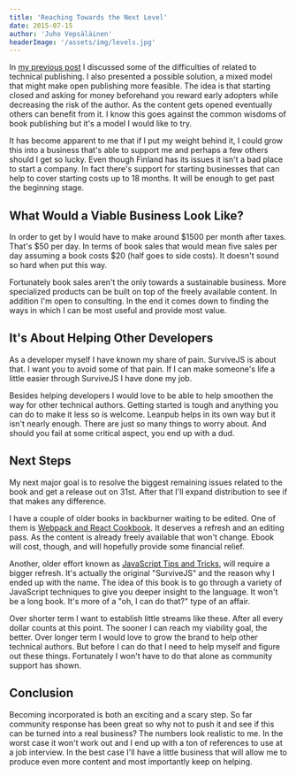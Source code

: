 ```yaml
---
title: 'Reaching Towards the Next Level'
date: 2015-07-15
author: 'Juho Vepsäläinen'
headerImage: '/assets/img/levels.jpg'
---
```

In [my previous post](../balance) I discussed some of the difficulties of related to technical publishing. I also presented a possible solution, a mixed model that might make open publishing more feasible. The idea is that starting closed and asking for money beforehand you reward early adopters while decreasing the risk of the author. As the content gets opened eventually others can benefit from it. I know this goes against the common wisdoms of book publishing but it's a model I would like to try.

It has become apparent to me that if I put my weight behind it, I could grow this into a business that's able to support me and perhaps a few others should I get so lucky. Even though Finland has its issues it isn't a bad place to start a company. In fact there's support for starting businesses that can help to cover starting costs up to 18 months. It will be enough to get past the beginning stage.

## What Would a Viable Business Look Like?

In order to get by I would have to make around $1500 per month after taxes. That's $50 per day. In terms of book sales that would mean five sales per day assuming a book costs $20 (half goes to side costs). It doesn't sound so hard when put this way.

Fortunately book sales aren't the only towards a sustainable business. More specialized products can be built on top of the freely available content. In addition I'm open to consulting. In the end it comes down to finding the ways in which I can be most useful and provide most value.

## It's About Helping Other Developers

As a developer myself I have known my share of pain. SurviveJS is about that. I want you to avoid some of that pain. If I can make someone's life a little easier through SurviveJS I have done my job.

Besides helping developers I would love to be able to help smoothen the way for other technical authors. Getting started is tough and anything you can do to make it less so is welcome. Leanpub helps in its own way but it isn't nearly enough. There are just so many things to worry about. And should you fail at some critical aspect, you end up with a dud.

## Next Steps

My next major goal is to resolve the biggest remaining issues related to the book and get a release out on 31st. After that I'll expand distribution to see if that makes any difference.

I have a couple of older books in backburner waiting to be edited. One of them is [Webpack and React Cookbook](https://christianalfoni.github.io/react-webpack-cookbook/). It deserves a refresh and an editing pass. As the content is already freely available that won't change. Ebook will cost, though, and will hopefully provide some financial relief.

Another, older effort known as [JavaScript Tips and Tricks](https://github.com/survivejs/js_tricks_and_tips), will require a bigger refresh. It's actually the original "SurviveJS" and the reason why I ended up with the name. The idea of this book is to go through a variety of JavaScript techniques to give you deeper insight to the language. It won't be a long book. It's more of a "oh, I can do that?" type of an affair.

Over shorter term I want to establish little streams like these. After all every dollar counts at this point. The sooner I can reach my viability goal, the better. Over longer term I would love to grow the brand to help other technical authors. But before I can do that I need to help myself and figure out these things. Fortunately I won't have to do that alone as community support has shown.

## Conclusion

Becoming incorporated is both an exciting and a scary step. So far community response has been great so why not to push it and see if this can be turned into a real business? The numbers look realistic to me. In the worst case it won't work out and I end up with a ton of references to use at a job interview. In the best case I'll have a little business that will allow me to produce even more content and most importantly keep on helping.
